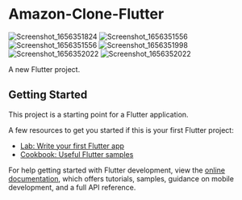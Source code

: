 # Amazon-Clone-Flutter

![Screenshot_1656351824](https://user-images.githubusercontent.com/103598601/176003274-b86082a4-8b7b-4fc5-b8e7-0a6a6fbfa219.png)
![Screenshot_1656351556](https://user-images.githubusercontent.com/103598601/176003298-4267f8ab-9454-41d6-aa0b-2ce9330e7f89.png)
![Screenshot_1656351556](https://user-images.githubusercontent.com/103598601/176003550-86845617-f61b-4e81-9711-ad28213b79ab.png)
![Screenshot_1656351998](https://user-images.githubusercontent.com/103598601/176003772-4ababd00-c359-4a48-9f29-a906da3a2f17.png)
![Screenshot_1656352022](https://user-images.githubusercontent.com/103598601/176003800-f6823427-4263-47df-a9e5-4e61597dc061.png)
![Screenshot_1656352022](https://user-images.githubusercontent.com/103598601/176003825-6dde2fce-2392-4ad7-a237-daba75d40813.png)


A new Flutter project.

## Getting Started

This project is a starting point for a Flutter application.

A few resources to get you started if this is your first Flutter project:

- [Lab: Write your first Flutter app](https://docs.flutter.dev/get-started/codelab)
- [Cookbook: Useful Flutter samples](https://docs.flutter.dev/cookbook)

For help getting started with Flutter development, view the
[online documentation](https://docs.flutter.dev/), which offers tutorials,
samples, guidance on mobile development, and a full API reference.

